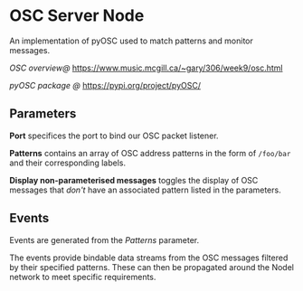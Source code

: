 # OSC Server Node

An implementation of pyOSC used to match patterns and monitor messages.

*OSC overview@* https://www.music.mcgill.ca/~gary/306/week9/osc.html

*pyOSC package @* https://pypi.org/project/pyOSC/

## Parameters

**Port** specifices the port to bind our OSC packet listener.

**Patterns** contains an array of OSC address patterns in the form of `/foo/bar` and their corresponding labels.

**Display non-parameterised messages** toggles the display of OSC messages that *don't* have an associated pattern listed in the parameters.

## Events

Events are generated from the *Patterns* parameter.

The events provide bindable data streams from the OSC messages filtered by their specified patterns. These can then be propagated around the Nodel network to meet specific requirements.
